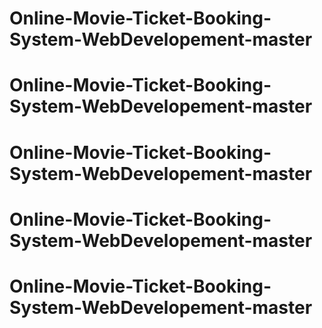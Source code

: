 # Online-Movie-Ticket-Booking-System-WebDevelopement-master
# Online-Movie-Ticket-Booking-System-WebDevelopement-master
# Online-Movie-Ticket-Booking-System-WebDevelopement-master
# Online-Movie-Ticket-Booking-System-WebDevelopement-master
# Online-Movie-Ticket-Booking-System-WebDevelopement-master
